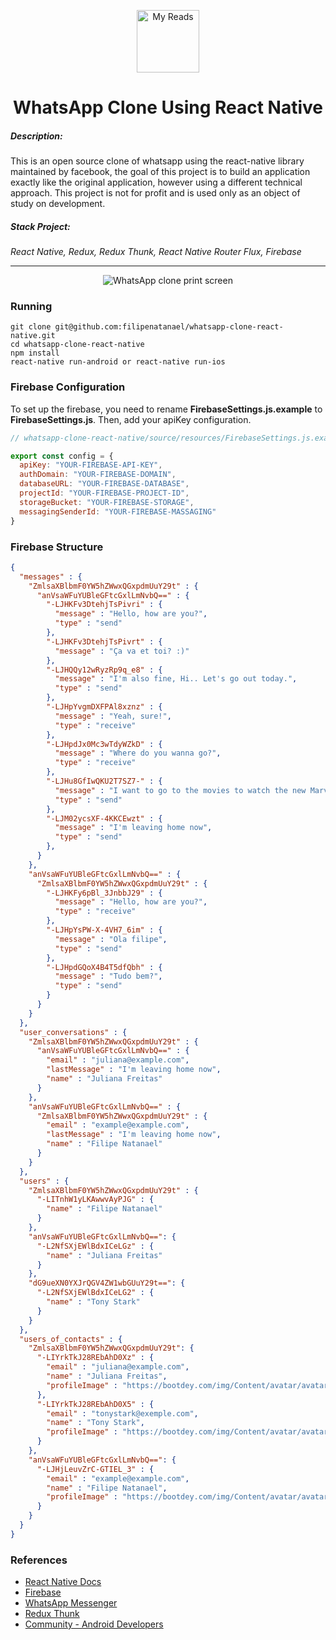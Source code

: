 <p align="center"><a href="https://vuejs.org" target="_blank" rel="noopener noreferrer"><img width="100" src="https://i.ibb.co/DKKn11n/clone-copy-document.png" alt="My Reads"></a></p>

<h1 align="center">WhatsApp Clone Using React Native</h1>

<p align="center">
<h5>Description: </h5>
This is an open source clone of whatsapp using the react-native library maintained by facebook, the goal of this project is to build an application exactly like the original application, however using a different technical approach. This project is not for profit and is used only as an object of study on development.

<h5>Stack Project:</h5>
<i>React Native, Redux, Redux Thunk, React Native Router Flux, Firebase</i>
</p>

<hr />

<p align="center">
  <img src="https://i.ibb.co/263MT5s/whatsapp-Print-Screen.jpg" alt="WhatsApp clone print screen" border="0">
</p>

### Running
```shell
git clone git@github.com:filipenatanael/whatsapp-clone-react-native.git
cd whatsapp-clone-react-native
npm install
react-native run-android or react-native run-ios
```

### Firebase Configuration

To set up the firebase, you need to rename **FirebaseSettings.js.example** to **FirebaseSettings.js**. Then, add your apiKey configuration.

```javascript
// whatsapp-clone-react-native/source/resources/FirebaseSettings.js.example

export const config = {
  apiKey: "YOUR-FIREBASE-API-KEY",
  authDomain: "YOUR-FIREBASE-DOMAIN",
  databaseURL: "YOUR-FIREBASE-DATABASE",
  projectId: "YOUR-FIREBASE-PROJECT-ID",
  storageBucket: "YOUR-FIREBASE-STORAGE",
  messagingSenderId: "YOUR-FIREBASE-MASSAGING"
}
```

### Firebase Structure

```json
{
  "messages" : {
    "ZmlsaXBlbmF0YW5hZWwxQGxpdmUuY29t" : {
      "anVsaWFuYUBleGFtcGxlLmNvbQ==" : {
        "-LJHKFv3DtehjTsPivri" : {
          "message" : "Hello, how are you?",
          "type" : "send"
        },
        "-LJHKFv3DtehjTsPivrt" : {
          "message" : "Ça va et toi? :)"
        },
        "-LJHQQy12wRyzRp9q_e8" : {
          "message" : "I'm also fine, Hi.. Let's go out today.",
          "type" : "send"
        },
        "-LJHpYvgmDXFPAl8xznz" : {
          "message" : "Yeah, sure!",
          "type" : "receive"
        },
        "-LJHpdJx0Mc3wTdyWZkD" : {
          "message" : "Where do you wanna go?",
          "type" : "receive"
        },
        "-LJHu8GfIwQKU2T7SZ7-" : {
          "message" : "I want to go to the movies to watch the new Marvel movie",
          "type" : "send"
        },
        "-LJM02ycsXF-4KKCEwzt" : {
          "message" : "I'm leaving home now",
          "type" : "send"
        },
      }
    },
    "anVsaWFuYUBleGFtcGxlLmNvbQ==" : {
      "ZmlsaXBlbmF0YW5hZWwxQGxpdmUuY29t" : {
        "-LJHKFy6pBl_3JnbbJ29" : {
          "message" : "Hello, how are you?",
          "type" : "receive"
        },
        "-LJHpYsPW-X-4VH7_6im" : {
          "message" : "Ola filipe",
          "type" : "send"
        },
        "-LJHpdGQoX4B4T5dfQbh" : {
          "message" : "Tudo bem?",
          "type" : "send"
        }
      }
    }
  },
  "user_conversations" : {
    "ZmlsaXBlbmF0YW5hZWwxQGxpdmUuY29t" : {
      "anVsaWFuYUBleGFtcGxlLmNvbQ==" : {
        "email" : "juliana@example.com",
        "lastMessage" : "I'm leaving home now",
        "name" : "Juliana Freitas"
      }
    },
	"anVsaWFuYUBleGFtcGxlLmNvbQ==" : {
      "ZmlsaXBlbmF0YW5hZWwxQGxpdmUuY29t" : {
        "email" : "example@example.com",
        "lastMessage" : "I'm leaving home now",
        "name" : "Filipe Natanael"
      }
    }
  },
  "users" : {
    "ZmlsaXBlbmF0YW5hZWwxQGxpdmUuY29t" : {
      "-LITnhW1yLKAwwvAyPJG" : {
        "name" : "Filipe Natanael"
      }
    },
    "anVsaWFuYUBleGFtcGxlLmNvbQ==": {
      "-L2NfSXjEWlBdxICeLGz" : {
        "name" : "Juliana Freitas"
      }
    },
	"dG9ueXN0YXJrQGV4ZW1wbGUuY29t==": {
      "-L2NfSXjEWlBdxICeLG2" : {
        "name" : "Tony Stark"
      }
    }
  },
  "users_of_contacts" : {
    "ZmlsaXBlbmF0YW5hZWwxQGxpdmUuY29t": {
      "-LIYrkTkJ28REbAhD0Xz" : {
        "email" : "juliana@example.com",
        "name" : "Juliana Freitas",
        "profileImage" : "https://bootdey.com/img/Content/avatar/avatar5.png"
      },
	  "-LIYrkTkJ28REbAhD0X5" : {
        "email" : "tonystark@exemple.com",
        "name" : "Tony Stark",
        "profileImage" : "https://bootdey.com/img/Content/avatar/avatar5.png"
      }
    },
    "anVsaWFuYUBleGFtcGxlLmNvbQ==": {
      "-LJHjLeuvZrC-GTIEL_3" : {
        "email" : "example@example.com",
        "name" : "Filipe Natanael",
        "profileImage" : "https://bootdey.com/img/Content/avatar/avatar5.png"
      }
    }
  }
}


```

### References

- [React Native Docs](https://facebook.github.io/react-native/docs/getting-started.html)
- [Firebase](https://firebase.google.com/?hl=pt-br)
- [WhatsApp Messenger](https://play.google.com/store/apps/details?id=com.whatsapp&hl=pt_BR)
- [Redux Thunk](https://github.com/reduxjs/redux-thunk)
- [Community - Android Developers](https://developer.android.com/support)
